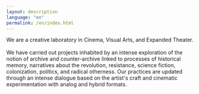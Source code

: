 ```yaml
---
layout: description
language: "en"
permalink: /en/index.html
---
```


We are a creative laboratory in Cinema, Visual Arts, and Expanded Theater.
<br/><br/>
We have carried out projects inhabited by an intense exploration of the notion of archive and counter-archive linked to processes of historical memory, narratives about the revolution, resistance, science fiction, colonization, politics, and radical otherness. Our practices are updated through an intense dialogue based on the artist's craft and cinematic experimentation with analog and hybrid formats.

